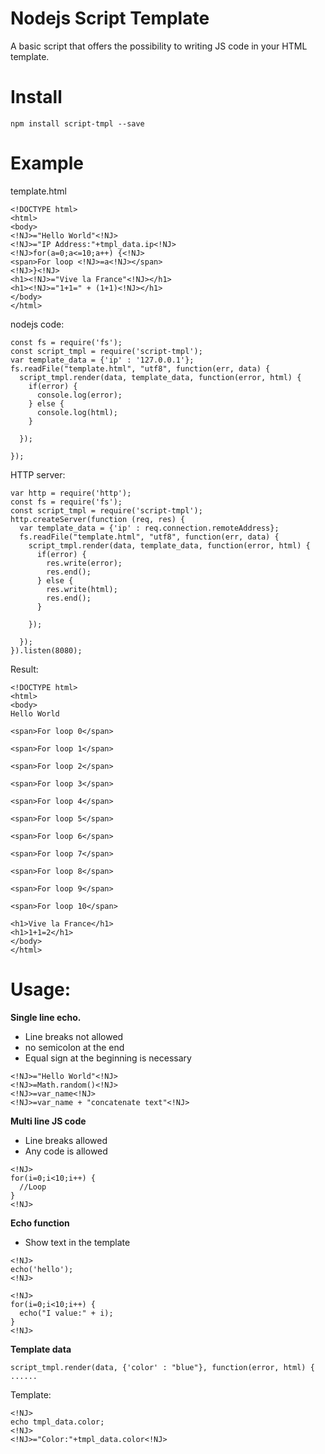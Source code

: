 # Nodejs Script Template

A basic script that offers the possibility to writing JS code in your HTML template.
# Install
```
npm install script-tmpl --save
```
# Example

template.html
```
<!DOCTYPE html>
<html>
<body>
<!NJ>="Hello World"<!NJ>
<!NJ>="IP Address:"+tmpl_data.ip<!NJ>
<!NJ>for(a=0;a<=10;a++) {<!NJ>
<span>For loop <!NJ>=a<!NJ></span>
<!NJ>}<!NJ>
<h1><!NJ>="Vive la France"<!NJ></h1>
<h1><!NJ>="1+1=" + (1+1)<!NJ></h1>
</body>
</html>

```
nodejs code:
```
const fs = require('fs');
const script_tmpl = require('script-tmpl');
var template_data = {'ip' : '127.0.0.1'};
fs.readFile("template.html", "utf8", function(err, data) {
  script_tmpl.render(data, template_data, function(error, html) {
    if(error) {
      console.log(error);
    } else {
      console.log(html);
    }
    
  });
  
});
```
HTTP server:
```
var http = require('http');
const fs = require('fs');
const script_tmpl = require('script-tmpl');
http.createServer(function (req, res) {
  var template_data = {'ip' : req.connection.remoteAddress};
  fs.readFile("template.html", "utf8", function(err, data) {
    script_tmpl.render(data, template_data, function(error, html) {
      if(error) {
        res.write(error);
        res.end();
      } else {
        res.write(html);
        res.end();
      }
      
    });
    
  });
}).listen(8080);
```

Result:
```
<!DOCTYPE html>
<html>
<body>
Hello World

<span>For loop 0</span>

<span>For loop 1</span>

<span>For loop 2</span>

<span>For loop 3</span>

<span>For loop 4</span>

<span>For loop 5</span>

<span>For loop 6</span>

<span>For loop 7</span>

<span>For loop 8</span>

<span>For loop 9</span>

<span>For loop 10</span>

<h1>Vive la France</h1>
<h1>1+1=2</h1>
</body>
</html>
```
# Usage:
**Single line echo.**
- Line breaks not allowed
- no semicolon at the end
- Equal sign at the beginning is necessary
```
<!NJ>="Hello World"<!NJ>
<!NJ>=Math.random()<!NJ>
<!NJ>=var_name<!NJ>
<!NJ>=var_name + "concatenate text"<!NJ>
```
**Multi line JS code**
- Line breaks allowed
- Any code is allowed

```
<!NJ>
for(i=0;i<10;i++) {
  //Loop
}
<!NJ>
```
**Echo function**
- Show text in the template
```
<!NJ>
echo('hello');
<!NJ>
```
```
<!NJ>
for(i=0;i<10;i++) {
  echo("I value:" + i);
}
<!NJ>
```
**Template data**
```
script_tmpl.render(data, {'color' : "blue"}, function(error, html) {
......
```
Template:
```
<!NJ>
echo tmpl_data.color;
<!NJ>
<!NJ>="Color:"+tmpl_data.color<!NJ>
```